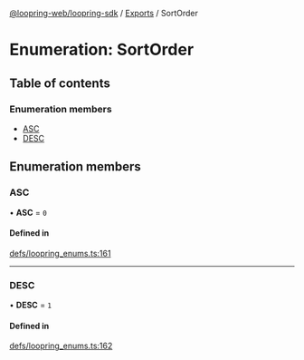 [@loopring-web/loopring-sdk](../README.md) / [Exports](../modules.md) / SortOrder

# Enumeration: SortOrder

## Table of contents

### Enumeration members

- [ASC](SortOrder.md#asc)
- [DESC](SortOrder.md#desc)

## Enumeration members

### ASC

• **ASC** = `0`

#### Defined in

[defs/loopring_enums.ts:161](https://github.com/Loopring/loopring_sdk/blob/02976c9/src/defs/loopring_enums.ts#L161)

___

### DESC

• **DESC** = `1`

#### Defined in

[defs/loopring_enums.ts:162](https://github.com/Loopring/loopring_sdk/blob/02976c9/src/defs/loopring_enums.ts#L162)
